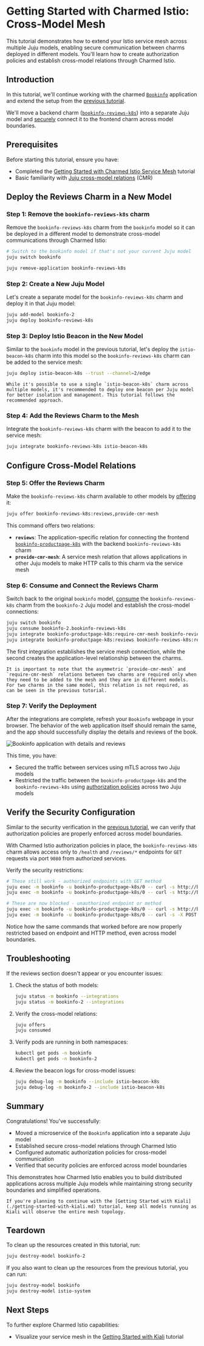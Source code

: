 # Getting Started with Charmed Istio: Cross-Model Mesh

This tutorial demonstrates how to extend your Istio service mesh across multiple Juju models, enabling secure communication between charms deployed in different models. You'll learn how to create authorization policies and establish cross-model relations through Charmed Istio.

## Introduction

In this tutorial, we'll continue working with the charmed [`Bookinfo`](https://istio.io/latest/docs/examples/bookinfo/) application and extend the setup from the [previous tutorial](./getting-started-with-istio-mesh.md). 

We'll move a backend charm ([`bookinfo-reviews-k8s`](https://charmhub.io/bookinfo-reviews-k8s)) into a separate Juju model and [securely](./getting-started-with-istio-mesh.md#why-do-we-need-charmed-istio) connect it to the frontend charm across model boundaries.

## Prerequisites

Before starting this tutorial, ensure you have:

- Completed the [Getting Started with Charmed Istio Service Mesh](./getting-started-with-istio-mesh.md) tutorial
- Basic familiarity with [Juju cross-model relations](https://documentation.ubuntu.com/juju/stable/reference/cross-model-integration/) (CMR)

## Deploy the Reviews Charm in a New Model

### Step 1: Remove the `bookinfo-reviews-k8s` charm

Remove the `bookinfo-reviews-k8s` charm from the `bookinfo` model so it can be deployed in a different model to demonstrate cross-model communications through Charmed Istio:

```bash
# Switch to the bookinfo model if that's not your current Juju model
juju switch bookinfo

juju remove-application bookinfo-reviews-k8s
```

### Step 2: Create a New Juju Model

Let's create a separate model for the `bookinfo-reviews-k8s` charm and deploy it in that Juju model:

```bash
juju add-model bookinfo-2
juju deploy bookinfo-reviews-k8s
```

### Step 3: Deploy Istio Beacon in the New Model

Similar to the `bookinfo` model in the previous tutorial, let's deploy the `istio-beacon-k8s` charm into this model so the `bookinfo-reviews-k8s` charm can be added to the service mesh:

```bash
juju deploy istio-beacon-k8s --trust --channel=2/edge
```

```{note}
While it's possible to use a single `istio-beacon-k8s` charm across multiple models, it's recommended to deploy one beacon per Juju model for better isolation and management. This tutorial follows the recommended approach.
```

### Step 4: Add the Reviews Charm to the Mesh

Integrate the `bookinfo-reviews-k8s` charm with the beacon to add it to the service mesh:

```bash
juju integrate bookinfo-reviews-k8s istio-beacon-k8s
```

## Configure Cross-Model Relations

### Step 5: Offer the Reviews Charm

Make the `bookinfo-reviews-k8s` charm available to other models by [offering](https://documentation.ubuntu.com/juju/3.6/reference/juju-cli/list-of-juju-cli-commands/offer/) it:

```bash
juju offer bookinfo-reviews-k8s:reviews,provide-cmr-mesh
```

This command offers two relations:
- **`reviews`**: The application-specific relation for connecting the frontend [`bookinfo-productpage-k8s`](https://charmhub.io/bookinfo-productpage-k8s) with the backend `bookinfo-reviews-k8s` charm
- **`provide-cmr-mesh`**: A service mesh relation that allows applications in other Juju models to make HTTP calls to this charm via the service mesh

### Step 6: Consume and Connect the Reviews Charm

Switch back to the original `bookinfo` model, [consume](https://documentation.ubuntu.com/juju/3.6/reference/juju-cli/list-of-juju-cli-commands/consume/) the `bookinfo-reviews-k8s` charm from the `bookinfo-2` Juju model and establish the cross-model connections:

```bash
juju switch bookinfo
juju consume bookinfo-2.bookinfo-reviews-k8s
juju integrate bookinfo-productpage-k8s:require-cmr-mesh bookinfo-reviews-k8s:provide-cmr-mesh
juju integrate bookinfo-productpage-k8s:reviews bookinfo-reviews-k8s:reviews
```

The first integration establishes the service mesh connection, while the second creates the application-level relationship between the charms.

```{note}
It is important to note that the asymmetric `provide-cmr-mesh` and `require-cmr-mesh` relations between two charms are required only when they need to be added to the mesh and they are in different models. For two charms in the same model, this relation is not required, as can be seen in the previous tutorial.
```

### Step 7: Verify the Deployment

After the integrations are complete, refresh your `Bookinfo` webpage in your browser. The behavior of the web application itself should remain the same, and the app should successfully display the details and reviews of the book.

![Bookinfo application with details and reviews](../assets/images/bookinfo-details-reviews.png)

This time, you have:

- Secured the traffic between services using mTLS across two Juju models
- Restricted the traffic between the `bookinfo-productpage-k8s` and the `bookinfo-reviews-k8s` using [authorization policies](https://istio.io/latest/docs/reference/config/security/authorization-policy/) across two Juju models

## Verify the Security Configuration

Similar to the security verification in the [previous tutorial](./getting-started-with-istio-mesh.md#verify-the-security-configuration), we can verify that authorization policies are properly enforced across model boundaries.

With Charmed Istio authorization policies in place, the `bookinfo-reviews-k8s` charm allows access only to `/health` and `/reviews/*` endpoints for `GET` requests via port `9080` from authorized services.

Verify the security restrictions:

```bash
# These still work - authorized endpoints with GET method
juju exec -m bookinfo -u bookinfo-productpage-k8s/0 -- curl -s http://bookinfo-reviews-k8s.bookinfo-2.svc.cluster.local:9080/health
juju exec -m bookinfo -u bookinfo-productpage-k8s/0 -- curl -s http://bookinfo-reviews-k8s.bookinfo-2.svc.cluster.local:9080/reviews/1

# These are now blocked - unauthorized endpoint or method
juju exec -m bookinfo -u bookinfo-productpage-k8s/0 -- curl -s http://bookinfo-reviews-k8s.bookinfo-2.svc.cluster.local:9080/
juju exec -m bookinfo -u bookinfo-productpage-k8s/0 -- curl -s -X POST http://bookinfo-reviews-k8s.bookinfo-2.svc.cluster.local:9080/reviews/1 -d '{}'
```

Notice how the same commands that worked before are now properly restricted based on endpoint and HTTP method, even across model boundaries.

## Troubleshooting

If the reviews section doesn't appear or you encounter issues:

1. Check the status of both models:
   ```bash
   juju status -m bookinfo --integrations
   juju status -m bookinfo-2 --integrations
   ```

2. Verify the cross-model relations:
   ```bash
   juju offers
   juju consumed
   ```

3. Verify pods are running in both namespaces:
   ```bash
   kubectl get pods -n bookinfo
   kubectl get pods -n bookinfo-2
   ```

4. Review the beacon logs for cross-model issues:
   ```bash
   juju debug-log -m bookinfo --include istio-beacon-k8s
   juju debug-log -m bookinfo-2 --include istio-beacon-k8s
   ```

## Summary

Congratulations! You've successfully:

- Moved a microservice of the `Bookinfo` application into a separate Juju model
- Established secure cross-model relations through Charmed Istio
- Configured automatic authorization policies for cross-model communication
- Verified that security policies are enforced across model boundaries

This demonstrates how Charmed Istio enables you to build distributed applications across multiple Juju models while maintaining strong security boundaries and simplified operations.

```{tip}
If you're planning to continue with the [Getting Started with Kiali](./getting-started-with-kiali.md) tutorial, keep all models running as Kiali will observe the entire mesh topology.
```

## Teardown

To clean up the resources created in this tutorial, run:

```bash
juju destroy-model bookinfo-2
```

If you also want to clean up the resources from the previous tutorial, you can run:
```bash
juju destroy-model bookinfo
juju destroy-model istio-system
```

## Next Steps

To further explore Charmed Istio capabilities:

- Visualize your service mesh in the [Getting Started with Kiali](./getting-started-with-kiali.md) tutorial

